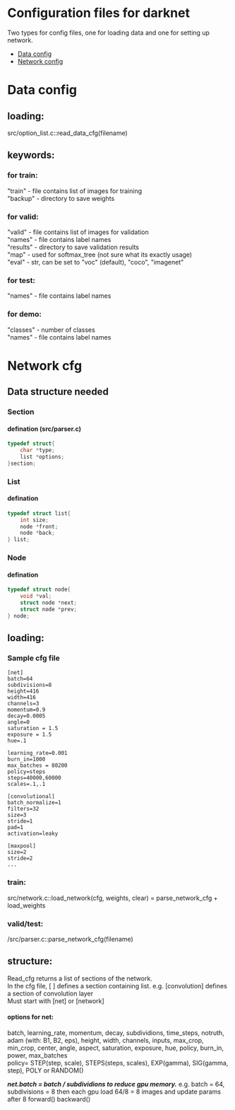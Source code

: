 # Configuration files for darknet
Two types for config files, one for loading data and one for setting up network.  

* [Data config](#Data-config)  
* [Network config](#Network-cfg)  

# Data config
## loading:  
src/option_list.c::read_data_cfg(filename)  
## keywords:  
### for train:  
"train" - file contains list of images for training  
"backup" - directory to save weights  
### for valid:  
"valid" - file contains list of images for validation  
"names" - file contains label names  
"results" - directory to save validation results  
"map" - used for softmax_tree (not sure what its exactly usage)  
"eval" - str, can be set to "voc" (default), "coco", "imagenet"  
### for test:  
"names" - file contains label names  
### for demo:  
"classes" - number of classes  
"names" - file contains label names  

# Network cfg
## Data structure needed
### Section
#### defination (src/parser.c)
```C
typedef struct{
    char *type;
    list *options;
}section;
```
### List
#### defination
```C
typedef struct list{
    int size;
    node *front;
    node *back;
} list;
```
### Node
#### defination
```C
typedef struct node{
    void *val;
    struct node *next;
    struct node *prev;
} node;
```
## loading:
### Sample cfg file
```
[net]
batch=64
subdivisions=8
height=416
width=416
channels=3
momentum=0.9
decay=0.0005
angle=0
saturation = 1.5
exposure = 1.5
hue=.1

learning_rate=0.001
burn_in=1000
max_batches = 80200
policy=steps
steps=40000,60000
scales=.1,.1

[convolutional]
batch_normalize=1
filters=32
size=3
stride=1
pad=1
activation=leaky

[maxpool]
size=2
stride=2
...

```
### train:  
src/network.c::load_network(cfg, weights, clear) = parse_network_cfg + load_weights  
### valid/test:  
/src/parser.c::parse_network_cfg(filename)  
## structure:
Read_cfg returns a list of sections of the network.  
In the cfg file, [ ] defines a section containing list. e.g. [convolution] defines a section of convolution layer  
Must start with [net] or [network]  
#### options for net:  
batch, learning_rate, momentum, decay, subdividions, time_steps, notruth, adam (with: B1, B2, eps), height, width, channels, inputs, max_crop, min_crop, center, angle, aspect, saturation, exposure, hue, policy, burn_in, power, max_batches  
policy= STEP(step, scale), STEPS(steps, scales), EXP(gamma), SIG(gamma, step), POLY or RANDOM()  

**_net.batch = batch / subdividions to reduce gpu memory._**
e.g. batch = 64, subdivisions = 8 then each gpu load 64/8 = 8 images and update params after 8 forward() backward()  

